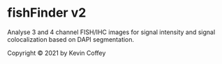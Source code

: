 ﻿# fishFinder v2

Analyse 3 and 4 channel FISH/IHC images for signal intensity and signal colocalization based on DAPI segmentation.

Copyright © 2021 by Kevin Coffey

